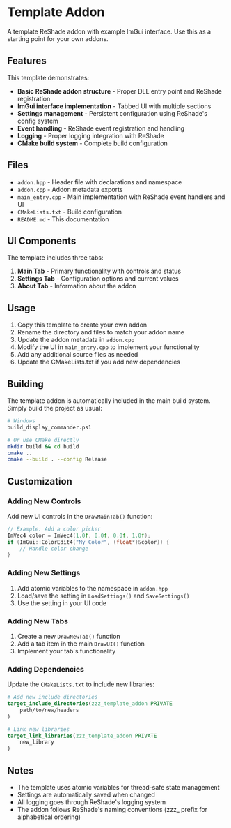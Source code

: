 # Template Addon

A template ReShade addon with example ImGui interface. Use this as a starting point for your own addons.

## Features

This template demonstrates:

- **Basic ReShade addon structure** - Proper DLL entry point and ReShade registration
- **ImGui interface implementation** - Tabbed UI with multiple sections
- **Settings management** - Persistent configuration using ReShade's config system
- **Event handling** - ReShade event registration and handling
- **Logging** - Proper logging integration with ReShade
- **CMake build system** - Complete build configuration

## Files

- `addon.hpp` - Header file with declarations and namespace
- `addon.cpp` - Addon metadata exports
- `main_entry.cpp` - Main implementation with ReShade event handlers and UI
- `CMakeLists.txt` - Build configuration
- `README.md` - This documentation

## UI Components

The template includes three tabs:

1. **Main Tab** - Primary functionality with controls and status
2. **Settings Tab** - Configuration options and current values
3. **About Tab** - Information about the addon

## Usage

1. Copy this template to create your own addon
2. Rename the directory and files to match your addon name
3. Update the addon metadata in `addon.cpp`
4. Modify the UI in `main_entry.cpp` to implement your functionality
5. Add any additional source files as needed
6. Update the CMakeLists.txt if you add new dependencies

## Building

The template addon is automatically included in the main build system. Simply build the project as usual:

```bash
# Windows
build_display_commander.ps1

# Or use CMake directly
mkdir build && cd build
cmake ..
cmake --build . --config Release
```

## Customization

### Adding New Controls

Add new UI controls in the `DrawMainTab()` function:

```cpp
// Example: Add a color picker
ImVec4 color = ImVec4(1.0f, 0.0f, 0.0f, 1.0f);
if (ImGui::ColorEdit4("My Color", (float*)&color)) {
    // Handle color change
}
```

### Adding New Settings

1. Add atomic variables to the namespace in `addon.hpp`
2. Load/save the setting in `LoadSettings()` and `SaveSettings()`
3. Use the setting in your UI code

### Adding New Tabs

1. Create a new `DrawNewTab()` function
2. Add a tab item in the main `DrawUI()` function
3. Implement your tab's functionality

### Adding Dependencies

Update the `CMakeLists.txt` to include new libraries:

```cmake
# Add new include directories
target_include_directories(zzz_template_addon PRIVATE
    path/to/new/headers
)

# Link new libraries
target_link_libraries(zzz_template_addon PRIVATE
    new_library
)
```

## Notes

- The template uses atomic variables for thread-safe state management
- Settings are automatically saved when changed
- All logging goes through ReShade's logging system
- The addon follows ReShade's naming conventions (zzz_ prefix for alphabetical ordering)
